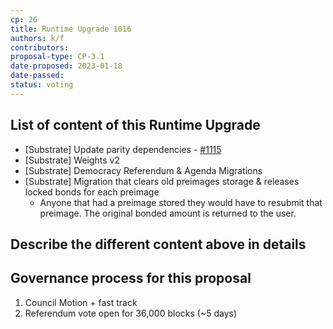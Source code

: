 ```yaml
---
cp: 26
title: Runtime Upgrade 1016
authors: k/f
contributors: 
proposal-type: CP-3.1
date-proposed: 2023-01-18
date-passed: 
status: voting
---
```


## List of content of this Runtime Upgrade

* [Substrate] Update parity dependencies - [#1115](https://github.com/centrifuge/centrifuge-chain/pull/1115)
* [Substrate] Weights v2
* [Substrate] Democracy Referendum & Agenda Migrations
* [Substrate] Migration that clears old preimages storage & releases locked bonds for each preimage
  - Anyone that had a preimage stored they would have to resubmit that preimage. The original bonded amount is returned to the user.

## Describe the different content above in details

## Governance process for this proposal
1. Council Motion + fast track
2. Referendum vote open for 36,000 blocks (~5 days)

